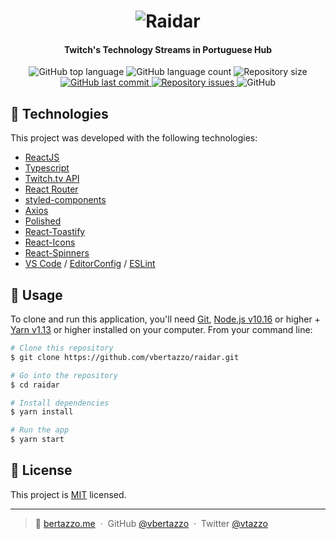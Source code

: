 <h1 align="center">
    <img alt="Raidar" src="https://res.cloudinary.com/voss/image/upload/v1564853274/readme_logos/logo_2x_fvfyi5.png" />
    <br>
</h1>

<h4 align="center">
  Twitch's Technology Streams in Portuguese Hub
</h4>
<p align="center">
  <img alt="GitHub top language" src="https://img.shields.io/github/languages/top/vbertazzo/raidar.svg">

  <img alt="GitHub language count" src="https://img.shields.io/github/languages/count/vbertazzo/raidar.svg">

  <img alt="Repository size" src="https://img.shields.io/github/repo-size/vbertazzo/raidar.svg">
  <a href="https://github.com/vbertazzo/raidar.svg/commits/master">
    <img alt="GitHub last commit" src="https://img.shields.io/github/last-commit/vbertazzo/raidar.svg">
  </a>

  <a href="https://github.com/vbertazzo/raidar.svg/issues">
    <img alt="Repository issues" src="https://img.shields.io/github/issues/vbertazzo/raidar.svg">
  </a>

  <img alt="GitHub" src="https://img.shields.io/github/license/vbertazzo/raidar">
</p>

## 🚀 Technologies

This project was developed with the following technologies:

-  [ReactJS](https://reactjs.org/)
-  [Typescript](https://www.typescriptlang.org/)
-  [Twitch.tv API](https://dev.twitch.tv/docs/api/)
-  [React Router](https://github.com/ReactTraining/react-router)
-  [styled-components](https://www.styled-components.com/)
-  [Axios](https://github.com/axios/axios)
-  [Polished](https://polished.js.org/)
-  [React-Toastify](https://fkhadra.github.io/react-toastify/)
-  [React-Icons](http://react-icons.github.io/react-icons/)
-  [React-Spinners](https://www.react-spinners.com/)
-  [VS Code](https://code.visualstudio.com/) / [EditorConfig](https://marketplace.visualstudio.com/items?itemName=EditorConfig.EditorConfig) / [ESLint](https://marketplace.visualstudio.com/items?itemName=dbaeumer.vscode-eslint)

## 📜 Usage

To clone and run this application, you'll need [Git](https://git-scm.com), [Node.js v10.16](https://nodejs.org/) or higher + [Yarn v1.13](https://yarnpkg.com/) or higher installed on your computer. From your command line:

```bash
# Clone this repository
$ git clone https://github.com/vbertazzo/raidar.git

# Go into the repository
$ cd raidar

# Install dependencies
$ yarn install

# Run the app
$ yarn start
```

## 📝 License
This project is [MIT](https://github.com/kefranabg/readme-md-generator/blob/master/LICENSE) licensed.

---

> 🐨 [bertazzo.me](https://bertazzo.me) &nbsp;&middot;&nbsp;
> GitHub [@vbertazzo](https://github.com/vbertazzo) &nbsp;&middot;&nbsp;
> Twitter [@vtazzo](https://twitter.com/vtazzo)